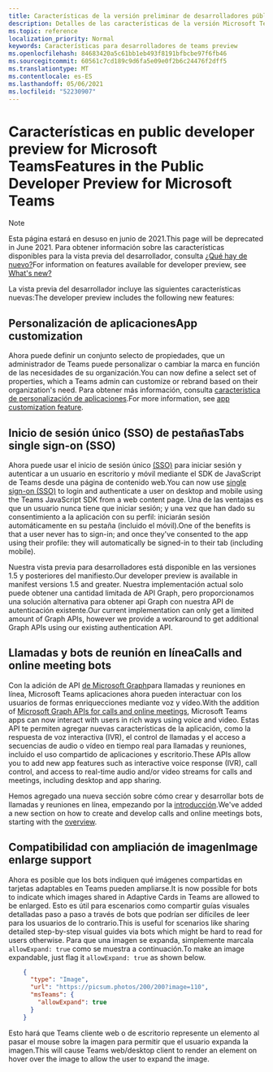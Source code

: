 ```yaml
---
title: Características de la versión preliminar de desarrolladores públicos
description: Detalles de las características de la versión Microsoft Teams public developer preview
ms.topic: reference
localization_priority: Normal
keywords: Características para desarrolladores de teams preview
ms.openlocfilehash: 84683420a5c61bb1eb493f8191bfbcbe97f6fb46
ms.sourcegitcommit: 60561c7cd189c9d6fa5e09e0f2b6c24476f2dff5
ms.translationtype: MT
ms.contentlocale: es-ES
ms.lasthandoff: 05/06/2021
ms.locfileid: "52230907"
---
```

# <a name="features-in-the-public-developer-preview-for-microsoft-teams"></a><span data-ttu-id="d205e-104">Características en public developer preview for Microsoft Teams</span><span class="sxs-lookup"><span data-stu-id="d205e-104">Features in the Public Developer Preview for Microsoft Teams</span></span>

> [!NOTE]
> <span data-ttu-id="d205e-105">Esta página estará en desuso en junio de 2021.</span><span class="sxs-lookup"><span data-stu-id="d205e-105">This page will be deprecated in June 2021.</span></span> <span data-ttu-id="d205e-106">Para obtener información sobre las características disponibles para la vista previa del desarrollador, consulta [¿Qué hay de nuevo?](~/whats-new.md)</span><span class="sxs-lookup"><span data-stu-id="d205e-106">For information on features available for developer preview, see [What's new?](~/whats-new.md)</span></span>

<span data-ttu-id="d205e-107">La vista previa del desarrollador incluye las siguientes características nuevas:</span><span class="sxs-lookup"><span data-stu-id="d205e-107">The developer preview includes the following new features:</span></span>

## <a name="app-customization"></a><span data-ttu-id="d205e-108">Personalización de aplicaciones</span><span class="sxs-lookup"><span data-stu-id="d205e-108">App customization</span></span>

<span data-ttu-id="d205e-109">Ahora puede definir un conjunto selecto de propiedades, que un administrador de Teams puede personalizar o cambiar la marca en función de las necesidades de su organización.</span><span class="sxs-lookup"><span data-stu-id="d205e-109">You can now define a select set of properties, which a Teams admin can customize or rebrand based on their organization's need.</span></span> <span data-ttu-id="d205e-110">Para obtener más información, consulta [característica de personalización de aplicaciones](~/concepts/design/design-teams-app-overview.md).</span><span class="sxs-lookup"><span data-stu-id="d205e-110">For more information, see [app customization feature](~/concepts/design/design-teams-app-overview.md).</span></span>

## <a name="tabs-single-sign-on-sso"></a><span data-ttu-id="d205e-111">Inicio de sesión único (SSO) de pestañas</span><span class="sxs-lookup"><span data-stu-id="d205e-111">Tabs single sign-on (SSO)</span></span>

<span data-ttu-id="d205e-112">Ahora puede usar el inicio de sesión único [(SSO)](~/tabs/how-to/authentication/auth-aad-sso.md) para iniciar sesión y autenticar a un usuario en escritorio y móvil mediante el SDK de JavaScript de Teams desde una página de contenido web.</span><span class="sxs-lookup"><span data-stu-id="d205e-112">You can now use [single sign-on (SSO)](~/tabs/how-to/authentication/auth-aad-sso.md) to login and authenticate a user on desktop and mobile using the Teams JavaScript SDK from a web content page.</span></span> <span data-ttu-id="d205e-113">Una de las ventajas es que un usuario nunca tiene que iniciar sesión; y una vez que han dado su consentimiento a la aplicación con su perfil: iniciarán sesión automáticamente en su pestaña (incluido el móvil).</span><span class="sxs-lookup"><span data-stu-id="d205e-113">One of the benefits is that a user never has to sign-in; and once they've consented to the app using their profile: they will automatically be signed-in to their tab (including mobile).</span></span>

<span data-ttu-id="d205e-114">Nuestra vista previa para desarrolladores está disponible en las versiones 1.5 y posteriores del manifiesto.</span><span class="sxs-lookup"><span data-stu-id="d205e-114">Our developer preview is available in manifest versions 1.5 and greater.</span></span> <span data-ttu-id="d205e-115">Nuestra implementación actual solo puede obtener una cantidad limitada de API Graph, pero proporcionamos una solución alternativa para obtener api Graph con nuestra API de autenticación existente.</span><span class="sxs-lookup"><span data-stu-id="d205e-115">Our current implementation can only get a limited amount of Graph APIs, however we provide a workaround to get additional Graph APIs using our existing authentication API.</span></span>

## <a name="calls-and-online-meeting-bots"></a><span data-ttu-id="d205e-116">Llamadas y bots de reunión en línea</span><span class="sxs-lookup"><span data-stu-id="d205e-116">Calls and online meeting bots</span></span>

<span data-ttu-id="d205e-117">Con la adición de API [de Microsoft Graph](/graph/api/resources/communications-api-overview?view=graph-rest-beta&preserve-view=true)para llamadas y reuniones en línea, Microsoft Teams aplicaciones ahora pueden interactuar con los usuarios de formas enriquecciones mediante voz y vídeo.</span><span class="sxs-lookup"><span data-stu-id="d205e-117">With the addition of [Microsoft Graph APIs for calls and online meetings](/graph/api/resources/communications-api-overview?view=graph-rest-beta&preserve-view=true), Microsoft Teams apps can now interact with users in rich ways using voice and video.</span></span> <span data-ttu-id="d205e-118">Estas API te permiten agregar nuevas características de la aplicación, como la respuesta de voz interactiva (IVR), el control de llamadas y el acceso a secuencias de audio o vídeo en tiempo real para llamadas y reuniones, incluido el uso compartido de aplicaciones y escritorio.</span><span class="sxs-lookup"><span data-stu-id="d205e-118">These APIs allow you to add new app features such as interactive voice response (IVR), call control, and access to real-time audio and/or video streams for calls and meetings, including desktop and app sharing.</span></span>

<span data-ttu-id="d205e-119">Hemos agregado una nueva sección sobre cómo crear y desarrollar bots de llamadas y reuniones en línea, empezando por la [introducción](~/bots/calls-and-meetings/calls-meetings-bots-overview.md).</span><span class="sxs-lookup"><span data-stu-id="d205e-119">We've added a new section on how to create and develop calls and online meetings bots, starting with the [overview](~/bots/calls-and-meetings/calls-meetings-bots-overview.md).</span></span>


## <a name="image-enlarge-support"></a><span data-ttu-id="d205e-120">Compatibilidad con ampliación de imagen</span><span class="sxs-lookup"><span data-stu-id="d205e-120">Image enlarge support</span></span>

<span data-ttu-id="d205e-121">Ahora es posible que los bots indiquen qué imágenes compartidas en tarjetas adaptables en Teams pueden ampliarse.</span><span class="sxs-lookup"><span data-stu-id="d205e-121">It is now possible for bots to indicate which images shared in Adaptive Cards in Teams are allowed to be enlarged.</span></span> <span data-ttu-id="d205e-122">Esto es útil para escenarios como compartir guías visuales detalladas paso a paso a través de bots que podrían ser difíciles de leer para los usuarios de lo contrario.</span><span class="sxs-lookup"><span data-stu-id="d205e-122">This is useful for scenarios like sharing detailed step-by-step visual guides via bots which might be hard to read for users otherwise.</span></span> <span data-ttu-id="d205e-123">Para que una imagen se expanda, simplemente marcala `allowExpand: true` como se muestra a continuación.</span><span class="sxs-lookup"><span data-stu-id="d205e-123">To make an image expandable, just flag it `allowExpand: true` as shown below.</span></span>

```json
    {
      "type": "Image",
      "url": "https://picsum.photos/200/200?image=110",
      "msTeams": {
        "allowExpand": true
      }
    }
```
<span data-ttu-id="d205e-124">Esto hará que Teams cliente web o de escritorio represente un elemento al pasar el mouse sobre la imagen para permitir que el usuario expanda la imagen.</span><span class="sxs-lookup"><span data-stu-id="d205e-124">This will cause Teams web/desktop client to render an element on hover over the image to allow the user to expand the image.</span></span>
